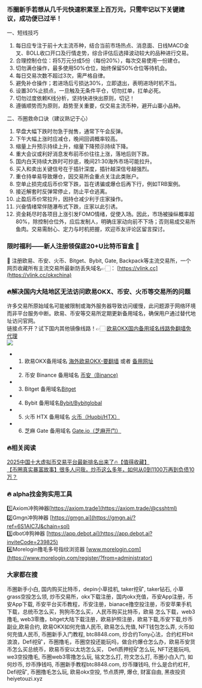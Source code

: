 ### 币圈新手若想从几千元快速积累至上百万元，只需牢记以下关键建议，成功便已过半！

一、短线技巧  
1. 每日应专注于前十大主流币种，结合当前市场热点、消息面、日线MACD金叉、BOLL收口开口及行情走势，综合评估后选择波动较大的品种进行交易。  
2. 合理控制仓位：将5万元分成5份（每份20%），每次交易使用一份建仓。  
3. 切勿满仓操作，最多使用50%仓位，始终保留50%仓位等待机会。  
4. 每日交易次数不超过3次，需严格自律。  
5. 避免补仓操作；若进场后亏损达30%，立即退出，表明进场时机不当。  
6. 设置30%止损点，一旦触及无条件平仓，切勿扛单，扛单必死。  
7. 切勿过度依赖K线分析，坚持快进快出原则，切记！  
8. 遵循顺势而为原则，趋势至关重要，仅交易主流币种，避开山寨小品种。

二、币圈救命口诀（建议熟记于心）  
1. 早盘大幅下跌时勿急于抛售，通常下午会反弹。  
2. 下午大幅上涨时应减仓，晚间回调概率较高。  
3. 缩量上升预示持续上升，缩量下降预示持续下降。  
4. 重大会议或利好消息发布前币价往往上涨，落地后则下跌。  
5. 国内白天持续大跌时可抄底，晚间21:30海外市场可能拉升。  
6. 买入和卖出关键信号在于插针深度，插针越深信号越强烈。  
7. 重仓持单易导致爆仓，因交易所会重点关注此类账户。  
8. 空单止损完成后币价常下跌，旨在诱骗或爆仓后再下行，例如TRB案例。  
9. 接近解套时反弹常停止，防止平仓逃离。  
10. 止盈后币价常拉升，因持仓减少利于庄家操作。  
11. 兴奋情绪常伴随瀑布式下跌，庄家以此引诱。  
12. 资金耗尽时各项目上涨引发FOMO情绪，促使入场。因此，市场被操纵概率超80%，除控制仓位外，应后发制人，明确庄家动向前不下场；否则易成交易所鱼肉。交易需耐心、定力与时机把握，欢迎币友评论区留言探讨。

### 限时福利——新人注册领保底20+U比特币盲盒 🎁  
🎁 注册欧易、币安、火币、Bitget、Bybit, Gate, Backpack等主流交易所，一个网页收藏所有主流交易所最新防丢失域名👉🏻： [https://vlink.cc](https://vlink.cc/okxchina)

### 🔥解决国内大陆地区无法访问欧易OKX、币安、火币等交易所的问题  
许多交易所原始域名可能被限制或海外服务器导致访问缓慢，此问题源于网络环境而非平台服务中断。欧易、币安等交易所定期更新备用域名，确保用户通过替代地址访问官网。  
链接点不开？试下国内其他镜像线路！👉🏻 [欧易OKX国内备用域名线路免翻墙免代理](https://vlink.cc/okxcn)  
[![](https://307e939.webp.li/20250812124552161.png)](https://vlink.cc/okxcn)  

- 1. 欧易OKX备用域名 [海外欧易OKX-要翻墙](https://www.okx.com/join/74873351) 或者 [备用网址](https://www.oucnyi.net/zh-hans/join/74873351)  
- 2. 币安 Binance 备用域名 [币安（Binance)](https://accounts.binance.com/zh-CN/register?ref=36457687)  
- 3. Bitget 备用域名[Bitget](https://www.bitget.com/zh-CN/referral/register?from=referral&clacCode=VRNEYUTR)  
- 4. Bybit 备用域名[Bybit/Bybitglobal](https://www.bybitglobal.com/zh-MY/invite/?ref=VMKORMM)  
- 5. 火币 HTX 备用域名 [火币（Huobi/HTX）](https://www.htx.com/invite/zh-cn/1f?invite_code=whf45223)  
- 6. 芝麻 Gate 备用域名 [Gate.io（芝麻开门）](https://www.gate.io/zh/signup?ref_type=103&ref=A1ERAQ)  

### 🔥相关阅读  
[2025中国十大虚拟币交易平台最新排名出来了🔥【值得收藏】](https://btc8848.com/top-10-exchanges/)  
[【币圈真实暴富故事】很多人问我，炒币这么多年，如何从0到1100万再到负债10万？](https://heiyetouzi.xyz/biquanstory001/)  

### 🔥 alpha找金狗实用工具  
1️⃣Axiom冲狗神器[https://axiom.trade](https://axiom.trade/@csshtml)  
2️⃣Gmgn冲狗神器 [https://gmgn.ai](https://gmgn.ai/?ref=6S1AIC7J&chain=sol)  
3️⃣dbot冲狗神器 [https://app.debot.ai](https://app.debot.ai?inviteCode=239825)  
4️⃣Morelogin撸毛多号指纹浏览器 [www.morelogin.com](https://www.morelogin.com/register/?from=administrator)  

### 大家都在搜  
币圈新手小白, 国内购买比特币，depin小草挂机, taker挖矿, taker钻石, 小草grass空投怎么领, 炒币交易所，okx下载注册，国内okx充值，币安App注册，币安App下载, 币安平台买币教程，币安注册，bianace撸空投注册，币安苹果手机下载，总统币怎么买，狗狗币怎么买，人民币购买比特币，欧易 怎么下载，web3撸毛, web3零撸，bitget大陆下载注册，欧易护照注册，欧易下载,币安下载,炒币副业,欧易合约, 欧易OKX如何充值人民币, 欧易怎么充值, NFT钱包怎么弄, 火币如何充值人民币, 币圈新手入门教程, btc8848.com, 炒合约Tony心法，合约杠杆bit浪浪，Defi挖矿，币圈撸毛，币圈空投还能玩吗，做合约爆仓怎么办，欧易币安货币怎么买总统币，欧易币安以太坊怎么买， Defi质押挖矿怎么玩, NFT还能玩吗, we3空投撸毛, 币圈web3零撸怎么玩, 铭文怎么打, 符文怎么打, 币圈小白入门, 如何炒币, 炒币挣钱吗, 币圈新手教程btc8848.com, 炒币赚钱吗, 什么是合约杠杆, Defi挖矿, 币圈撸毛怎么玩, 欧易okx空投, 节点质押, 爆仓, 财富自由, 黑夜投资heiyetouzi.xyz